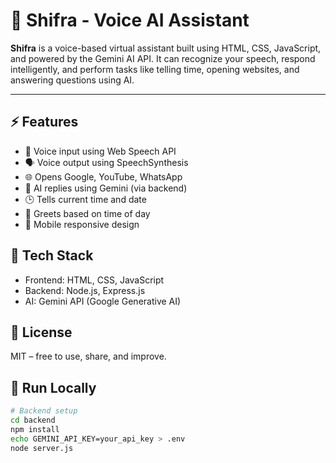 # 🤖 Shifra - Voice AI Assistant

**Shifra** is a voice-based virtual assistant built using HTML, CSS, JavaScript, and powered by the Gemini AI API. It can recognize your speech, respond intelligently, and perform tasks like telling time, opening websites, and answering questions using AI.

---

## ⚡ Features

- 🎤 Voice input using Web Speech API  
- 🗣️ Voice output using SpeechSynthesis  
- 🌐 Opens Google, YouTube, WhatsApp  
- 🧠 AI replies using Gemini (via backend)  
- 🕒 Tells current time and date  
- 👋 Greets based on time of day  
- 📱 Mobile responsive design  

## 🔧 Tech Stack

- Frontend: HTML, CSS, JavaScript  
- Backend: Node.js, Express.js  
- AI: Gemini API (Google Generative AI)  

## 📄 License

MIT – free to use, share, and improve.


## 🚀 Run Locally

```bash
# Backend setup
cd backend
npm install
echo GEMINI_API_KEY=your_api_key > .env
node server.js
